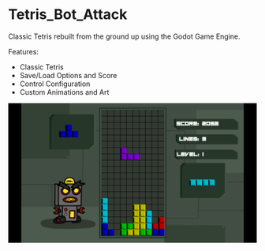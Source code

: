 # Tetris_Bot_Attack
Classic Tetris rebuilt from the ground up using the Godot Game Engine.

Features:
- Classic Tetris
- Save/Load Options and Score
- Control Configuration
- Custom Animations and Art

<img src="preview.png" alt="Preview of Tetris game">